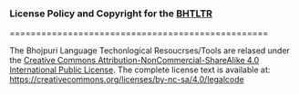 ### License Policy and Copyright for the [BHTLTR](https://github.com/shashwatup9k/bho-resources)
=================================================

The Bhojpuri Language Techonlogical Resoucrses/Tools are relased under the [Creative Commons Attribution-NonCommercial-ShareAlike 4.0 International Public License](https://creativecommons.org/licenses/by-nc-sa/4.0/legalcode). The complete license text is available at: https://creativecommons.org/licenses/by-nc-sa/4.0/legalcode
